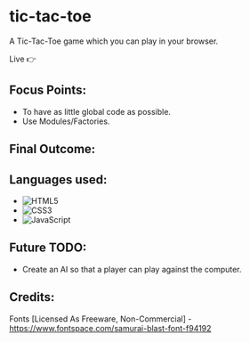 # tic-tac-toe
A Tic-Tac-Toe game which you can play in your browser.

Live  👉 

## Focus Points: 
- To have as little global code as possible. 
- Use Modules/Factories.

## Final Outcome:


## Languages used:

- ![HTML5](https://img.shields.io/badge/html5-%23E34F26.svg?style=for-the-badge&logo=html5&logoColor=white)   
- ![CSS3](https://img.shields.io/badge/css3-%231572B6.svg?style=for-the-badge&logo=css3&logoColor=white)   
- ![JavaScript](https://img.shields.io/badge/javascript-%23323330.svg?style=for-the-badge&logo=javascript&logoColor=%23F7DF1E)

## Future TODO:
- Create an AI so that a player can play against the computer.

## Credits:
Fonts [Licensed As Freeware, Non-Commercial] - https://www.fontspace.com/samurai-blast-font-f94192